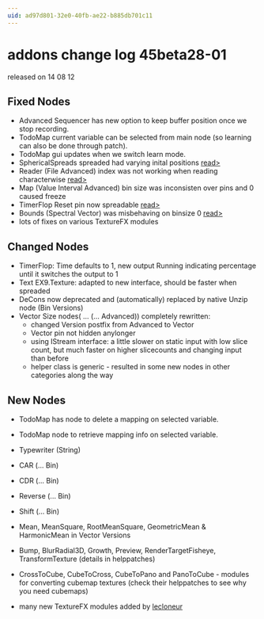 ```yaml
---
uid: ad97d801-32e0-40fb-ae22-b885db701c11
---
```


# addons change log 45beta28-01
released on 14 08 12  

## Fixed Nodes
* Advanced Sequencer has new option to keep buffer position once we stop recording.  
* TodoMap current variable can be selected from main node (so learning can also be done through patch).  
* TodoMap gui updates when we switch learn mode.  
* SphericalSpreads spreaded had varying inital positions <a href="https://discourse.vvvv.org/t/sphericalspread-bug-with-spreaded-spreadcount" class="extURL forum" target="_blank">read></a>  
* Reader (File Advanced) index was not working when reading characterwise <a href="https://discourse.vvvv.org/t/reader-(advanced)-problem" class="extURL forum" target="_blank">read></a>  
* Map (Value Interval Advanced) bin size was inconsisten over pins and 0 caused freeze  
* TimerFlop Reset pin now spreadable <a href="https://discourse.vvvv.org/t/timerflop-reset-pin-not-spreadable-at-the-moment" class="extURL forum" target="_blank">read></a>  
* Bounds (Spectral Vector) was misbehaving on binsize 0 <a href="https://discourse.vvvv.org/t/bounds-(spectral-advanced)" class="extURL forum" target="_blank">read></a>  
* lots of fixes on various TextureFX modules  

## Changed Nodes
* TimerFlop: Time defaults to 1, new output Running indicating percentage until it switches the output to 1  
* Text EX9.Texture: adapted to new interface, should be faster when spreaded  
* DeCons now deprecated and (automatically) replaced by native Unzip node (Bin Versions)  
* Vector Size nodes( ... (... Advanced)) completely rewritten:  
  * changed Version postfix from Advanced to Vector  
  * Vector pin not hidden anylonger  
  * using IStream interface: a little slower on static input with low slice count, but much faster on higher slicecounts and changing input than before  
  * helper class is generic - resulted in some new nodes in other categories along the way  

## New Nodes
* TodoMap has node to delete a mapping on selected variable.  
* TodoMap node to retrieve mapping info on selected variable.  
* Typewriter (String)  
* CAR (... Bin)  
* CDR (... Bin)  
* Reverse (... Bin)  
* Shift (... Bin)  
* Mean, MeanSquare, RootMeanSquare, GeometricMean & HarmonicMean in Vector Versions  

* Bump, BlurRadial3D, Growth, Preview, RenderTargetFisheye, TransformTexture (details in helppatches)  
* CrossToCube, CubeToCross, CubeToPano and PanoToCube - modules for converting cubemap textures (check their helppatches to see why you need cubemaps)  
* many new TextureFX modules added by <span class="user"><a href="https://vvvv.org/users/lecloneur" class="extURL" target="_blank">lecloneur</a></span>  